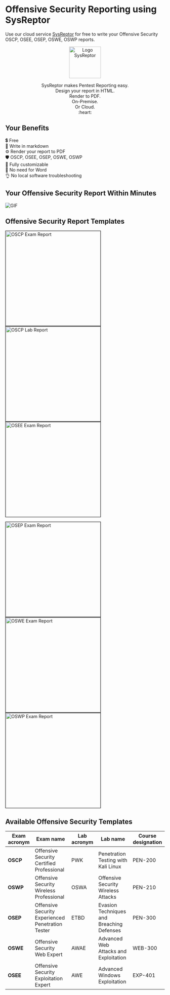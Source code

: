 # Offensive Security Reporting using SysReptor
Use our cloud service <a href="https://docs.sysreptor.com/oscp-reporting-with-sysreptor/">SysReptor</a> for free to write your Offensive Security OSCP, OSEE, OSEP, OSWE, OSWP reports.

<p align="center">
    <img width="100" src="https://github.com/cmahrl/OSCP-Reporting/blob/main/logo-invert.svg" alt="Logo SysReptor">
</p>
<p align="center">
SysReptor makes Pentest Reporting easy.<br>
Design your report in HTML.<br>
Render to PDF.<br>
On-Premise.<br>
Or Cloud.<br>
:heart:<br>
</p>

## Your Benefits
:heavy_dollar_sign: Free  
:pencil: Write in markdown  
⚙️ Render your report to PDF  
:shield: OSCP, OSEE, OSEP, OSWE, OSWP  
:rocket: Fully customizable  
:tada: No need for Word  
:ok_hand: No local software troubleshooting

## Your Offensive Security Report Within Minutes
![GIF](https://github.com/cmahrl/OSCP-Reporting/blob/main/oscp-reporting.gif)

## Offensive Security Report Templates
<p float="left">
<a href="https://docs.sysreptor.com/assets/reports/OSCP-Exam-Report-Demo.pdf">
<img width="300" alt="OSCP Exam Report" src="https://github.com/cmahrl/OSCP-Reporting/blob/main/OSCP-Exam-Report-Demo-Preview.png" style="border:1px solid;">
</a>

<a href="https://docs.sysreptor.com/assets/reports/OSCP-Lab-Report.pdf" target="_blank">
<img width="300" alt="OSCP Lab Report" src="https://github.com/cmahrl/OSCP-Reporting/blob/main/OSCP-Lab-Report-Preview.png" style="border:1px solid;">
</a>

<a href="https://docs.sysreptor.com/assets/reports/OSEE-Exam-Report.pdf" target="_blank">
<img width="300" alt="OSEE Exam Report" src="https://github.com/cmahrl/OSCP-Reporting/blob/main/OSEE-Exam-Report-Preview.png" style="border:1px solid;"></a>
</p>

<p float="left">
<a href="https://docs.sysreptor.com/assets/reports/OSEP-Exam-Report.pdf" target="_blank">
<img width="300" alt="OSEP Exam Report" src="https://github.com/cmahrl/OSCP-Reporting/blob/main/OSEP-Exam-Report-Preview.png" style="border:1px solid;">
</a>

<a href="https://docs.sysreptor.com/assets/reports/OSWE-Exam-Report.pdf" target="_blank">
<img width="300" alt="OSWE Exam Report" src="https://github.com/cmahrl/OSCP-Reporting/blob/main/OSWE-Exam-Report-Preview.png" style="border:1px solid;">
</a>

<a href="https://docs.sysreptor.com/assets/reports/OSWP-Exam-Report.pdf" target="_blank">
<img width="300" alt="OSWP Exam Report" src="https://github.com/cmahrl/OSCP-Reporting/blob/main/OSWP-Exam-Report-Preview.png" style="border:1px solid;">
</a>
</p>

## Available Offensive Security Templates

Exam acronym | Exam name                                         | Lab acronym | Lab name                                   | Course designation
-------------|---------------------------------------------------|-------------|--------------------------------------------|-------------------
**OSCP**     | Offensive Security Certified Professional         | PWK         | Penetration Testing with Kali Linux        | PEN-200
**OSWP**     | Offensive Security Wireless Professional          | OSWA        | Offensive Security Wireless Attacks        | PEN-210
**OSEP**     | Offensive Security Experienced Penetration Tester | ETBD        | Evasion Techniques and Breaching Defenses  | PEN-300
**OSWE**     | Offensive Security Web Expert                     | AWAE        | Advanced Web Attacks and Exploitation      | WEB-300
**OSEE**     | Offensive Security Exploitation Expert            | AWE         | Advanced Windows Exploitation              | EXP-401
